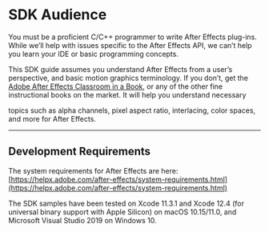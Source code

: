 <a id="intro-sdk-audience"></a>

# SDK Audience

You must be a proficient C/C++ programmer to write After Effects plug-ins. While we’ll help with issues specific to the After Effects API, we can’t help you learn your IDE or basic programming concepts.

This SDK guide assumes you understand After Effects from a user’s perspective, and basic motion graphics terminology. If you don’t, get the [Adobe After Effects Classroom in a Book](http://www.adobepress.com/store/adobe-after-effects-cc-classroom-in-a-book-2017-release-9780134665320), or any of the other fine instructional books on the market. It will help you understand necessary

topics such as alpha channels, pixel aspect ratio, interlacing, color spaces, and more for After Effects.

---

## Development Requirements

The system requirements for After Effects are here: [https://helpx.adobe.com/after-effects/system-requirements.html](https://helpx.adobe.com/after-effects/system-requirements.html)

The SDK samples have been tested on Xcode 11.3.1 and Xcode 12.4 (for universal binary support with Apple Silicon) on macOS 10.15/11.0, and Microsoft Visual Studio 2019 on Windows 10.
